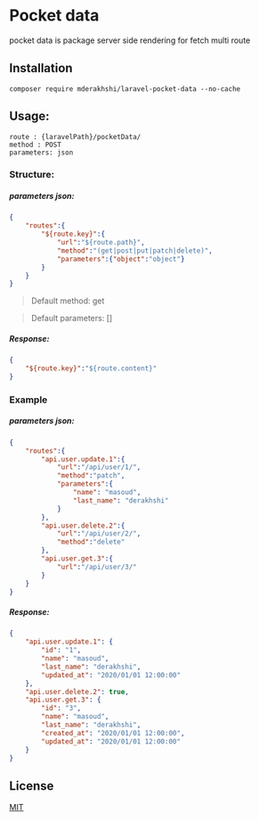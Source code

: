 # Pocket data 
pocket data is package server side rendering for fetch multi route  

## Installation
```text
composer require mderakhshi/laravel-pocket-data --no-cache
```

## Usage:
    route : {laravelPath}/pocketData/
    method : POST
    parameters: json
    
###  Structure:

#####  parameters json:
```json
{
    "routes":{
        "${route.key}":{
            "url":"${route.path}",
            "method":"(get|post|put|patch|delete)", 
            "parameters":{"object":"object"}
        }
    }
}
```
> Default method: get

> Default parameters: []


##### Response:
```json
{
    "${route.key}":"${route.content}"
}
```

###  Example 

##### parameters json:
```json
{
    "routes":{
        "api.user.update.1":{
            "url":"/api/user/1/",
            "method":"patch",
            "parameters":{
                "name": "masoud",
                "last_name": "derakhshi"
            }
        },
        "api.user.delete.2":{
            "url":"/api/user/2/",
            "method":"delete"
        },
        "api.user.get.3":{
            "url":"/api/user/3/"
        }
    }
}
```

##### Response:
```json
{
    "api.user.update.1": {
        "id": "1",
        "name": "masoud",
        "last_name": "derakhshi",
        "updated_at": "2020/01/01 12:00:00"
    },
    "api.user.delete.2": true,
    "api.user.get.3": {
        "id": "3",
        "name": "masoud",
        "last_name": "derakhshi",
        "created_at": "2020/01/01 12:00:00",
        "updated_at": "2020/01/01 12:00:00"
    }
}
```

## License
[MIT](https://choosealicense.com/licenses/mit/)

